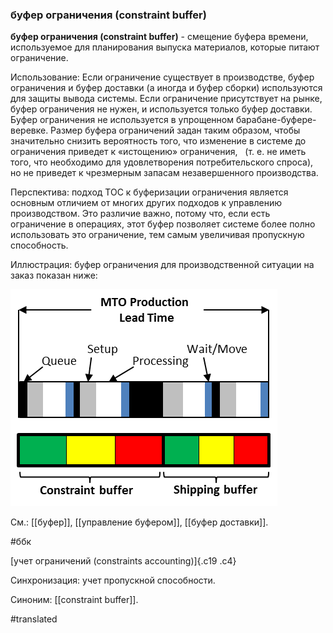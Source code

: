 ### буфер ограничения (constraint buffer)

**буфер ограничения (constraint buffer)** - смещение буфера времени, используемое для планирования выпуска материалов, которые питают ограничение.

Использование: Если ограничение существует в производстве, буфер ограничения и буфер доставки (а иногда и буфер сборки) используются для защиты вывода системы. Если ограничение присутствует на рынке, буфер ограничения не нужен, и используется только буфер доставки. Буфер ограничения не используется в упрощенном барабане-буфере-веревке. Размер буфера ограничений задан таким образом, чтобы значительно снизить вероятность того, что изменение в системе до ограничения приведет к «истощению» ограничения,   (т. е. не иметь того, что необходимо для удовлетворения потребительского спроса), но не приведет к чрезмерным запасам незавершенного производства.

Перспектива: подход TOC к буферизации ограничения является основным отличием от многих других подходов к управлению производством. Это различие важно, потому что, если есть ограничение в операциях, этот буфер позволяет системе более полно использовать это ограничение, тем самым увеличивая пропускную способность.

Иллюстрация: буфер ограничения для производственной ситуации на заказ показан ниже:

![](images/image6.png)

См.: [[буфер]], [[управление буфером]], [[буфер доставки]].

#ббк

[учет ограничений (constraints accounting)]{.c19 .c4}

Синхронизация: учет пропускной способности.

Синоним: [[constraint buffer]].

#translated
